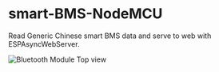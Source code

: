 # smart-BMS-NodeMCU
Read Generic Chinese smart BMS data and serve to web with ESPAsyncWebServer.

![Bluetooth Module Top view]("/images/BlueToothModuleTOP.jpg")
